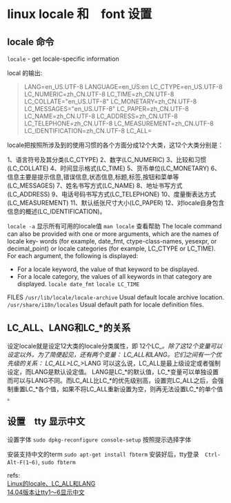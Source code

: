 # linux locale 和　font 设置

## locale 命令
`locale` - get locale-specific information

local 的输出:
>LANG=en_US.UTF-8
LANGUAGE=en_US:en
LC_CTYPE=en_US.UTF-8
LC_NUMERIC=zh_CN.UTF-8
LC_TIME=zh_CN.UTF-8
LC_COLLATE="en_US.UTF-8"
LC_MONETARY=zh_CN.UTF-8
LC_MESSAGES="en_US.UTF-8"
LC_PAPER=zh_CN.UTF-8
LC_NAME=zh_CN.UTF-8
LC_ADDRESS=zh_CN.UTF-8
LC_TELEPHONE=zh_CN.UTF-8
LC_MEASUREMENT=zh_CN.UTF-8
LC_IDENTIFICATION=zh_CN.UTF-8
LC_ALL=

locale把按照所涉及到的使用习惯的各个方面分成12个大类，这12个大类分别是： 

1、语言符号及其分类(LC_CTYPE) 
2、数字(LC_NUMERIC) 
3、比较和习惯(LC_COLLATE) 
4、时间显示格式(LC_TIME) 
5、货币单位(LC_MONETARY) 
6、信息主要是提示信息,错误信息,状态信息,标题,标签,按钮和菜单等(LC_MESSAGES) 
7、姓名书写方式(LC_NAME) 
8、地址书写方式(LC_ADDRESS) 
9、电话号码书写方式(LC_TELEPHONE) 
10、度量衡表达方式 (LC_MEASUREMENT) 
11、默认纸张尺寸大小(LC_PAPER) 
12、对locale自身包含信息的概述(LC_IDENTIFICATION)。


`locale -a` 显示所有可用的locale值
`man locale` 查看帮助
The locale command can also be provided with one or more arguments, which are the names  of  locale  key‐
words  (for  example,  date_fmt,  ctype-class-names, yesexpr, or decimal_point) or locale categories (for
example, LC_CTYPE or LC_TIME).  For each argument, the following is displayed:

*  For a locale keyword, the value of that keyword to be displayed.
*  For a locale category, the values of all keywords in that category are displayed.
`locale date_fmt`
`locale LC_TIME`

FILES
`/usr/lib/locale/locale-archive`  Usual default locale archive location.
`/usr/share/i18n/locales`  Usual default path for locale definition files.

## LC_ALL、LANG和LC_*的关系
设定locale就是设定12大类的locale分类属性，即 12个LC_*。除了这12个变量可以设定以外，为了简便起见，还有两个变量： LC_ALL和LANG。它们之间有一个优先级的关系： LC_ALL>LC_*>LANG 可以这么说，LC_ALL是最上级设定或者强制设定，而LANG是默认设定值。
LANG是LC_*的默认值，LC_*变量可以单独设置而可以与LANG不同。而LC_ALL比LC_*的优先级别高，设置完LC_ALL之后，会强制重置LC_*各个值，如果不将LC_ALL重新设置为空，则再无法设置LC_*的单个值 。


## 设置　tty 显示中文　
设置字体
`sudo dpkg-reconfigure console-setup`
按照提示选择字体

安装支持中文的term 
`sudo apt-get install fbterm`
安装好后，tty登录　`Ctrl-Alt-F(1~6)`, `sudo fbterm`

refs:  
[Linux的locale、LC_ALL和LANG](http://www.cnblogs.com/LCcnblogs/p/6208110.html)  
[14.04版本让tty1～6显示中文](http://www.ubuntukylin.com/ukylin/forum.php?mod=viewthread&tid=8519)  


